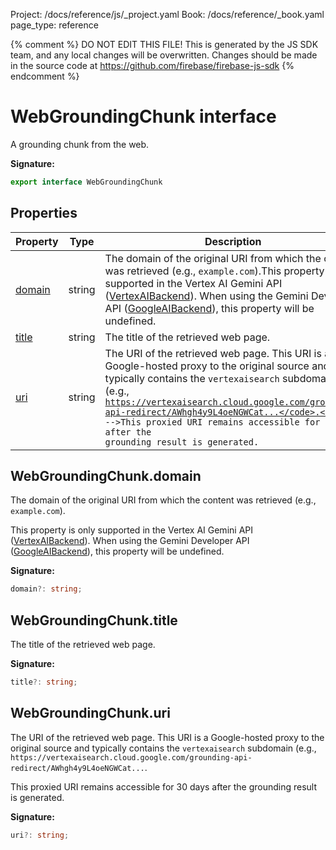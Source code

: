 Project: /docs/reference/js/_project.yaml
Book: /docs/reference/_book.yaml
page_type: reference

{% comment %}
DO NOT EDIT THIS FILE!
This is generated by the JS SDK team, and any local changes will be
overwritten. Changes should be made in the source code at
https://github.com/firebase/firebase-js-sdk
{% endcomment %}

# WebGroundingChunk interface
A grounding chunk from the web.

<b>Signature:</b>

```typescript
export interface WebGroundingChunk 
```

## Properties

|  Property | Type | Description |
|  --- | --- | --- |
|  [domain](./ai.webgroundingchunk.md#webgroundingchunkdomain) | string | The domain of the original URI from which the content was retrieved (e.g., <code>example.com</code>).<!-- -->This property is only supported in the Vertex AI Gemini API ([VertexAIBackend](./ai.vertexaibackend.md#vertexaibackend_class)<!-- -->). When using the Gemini Developer API ([GoogleAIBackend](./ai.googleaibackend.md#googleaibackend_class)<!-- -->), this property will be undefined. |
|  [title](./ai.webgroundingchunk.md#webgroundingchunktitle) | string | The title of the retrieved web page. |
|  [uri](./ai.webgroundingchunk.md#webgroundingchunkuri) | string | The URI of the retrieved web page. This URI is a Google-hosted proxy to the original source and typically contains the <code>vertexaisearch</code> subdomain (e.g., <code>https://vertexaisearch.cloud.google.com/grounding-api-redirect/AWhgh4y9L4oeNGWCat...</code>.<!-- -->This proxied URI remains accessible for 30 days after the grounding result is generated. |

## WebGroundingChunk.domain

The domain of the original URI from which the content was retrieved (e.g., `example.com`<!-- -->).

This property is only supported in the Vertex AI Gemini API ([VertexAIBackend](./ai.vertexaibackend.md#vertexaibackend_class)<!-- -->). When using the Gemini Developer API ([GoogleAIBackend](./ai.googleaibackend.md#googleaibackend_class)<!-- -->), this property will be undefined.

<b>Signature:</b>

```typescript
domain?: string;
```

## WebGroundingChunk.title

The title of the retrieved web page.

<b>Signature:</b>

```typescript
title?: string;
```

## WebGroundingChunk.uri

The URI of the retrieved web page. This URI is a Google-hosted proxy to the original source and typically contains the `vertexaisearch` subdomain (e.g., `https://vertexaisearch.cloud.google.com/grounding-api-redirect/AWhgh4y9L4oeNGWCat...`<!-- -->.

This proxied URI remains accessible for 30 days after the grounding result is generated.

<b>Signature:</b>

```typescript
uri?: string;
```
